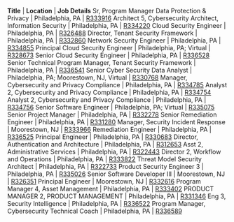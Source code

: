﻿**Title** | **Location** | **Job Details**
Sr, Program Manager Data Protection & Privacy | Philadelphia, PA | [R333916](https://comcast.wd5.myworkdayjobs.com/Comcast_Careers/job/PA---Philadelphia-1701-John-F-Kennedy-Blvd/Senior--Program-Manager_R333916)
Architect 5, Cybersecurity Architect, Information Security | Philadelphia, PA | [R334220](https://comcast.wd5.myworkdayjobs.com/Comcast_Careers/job/PA---Philadelphia-1800-Arch-St/Architect-5--Cybersecurity-Architect--Information-Security_R334220)
Cloud Security Engineer | Philadelphia, PA | [R326488](https://comcast.wd5.myworkdayjobs.com/Comcast_Careers/job/PA---Philadelphia-1800-Arch-St/Cloud-Security-Engineer-2_R326488)
Director, Tenant Security Framework | Philadelphia, PA | [R332860](https://comcast.wd5.myworkdayjobs.com/Comcast_Careers/job/PA---Philadelphia-1800-Arch-St/Director--T_R332860)
Network Security Engineer | Philadelphia, PA | [R334855](https://comcast.wd5.myworkdayjobs.com/Comcast_Careers/job/PA---Philadelphia-1800-Arch-St/Network-Security-Engineer_R334855)
Principal Cloud Security Engineer | Philadelphia, PA; Virtual | [R328673](https://comcast.wd5.myworkdayjobs.com/Comcast_Careers/job/PA---Philadelphia-1800-Arch-St/Principal-Cloud-Security-Engineer_R328673)
Senior Cloud Security Engineer | Philadelphia, PA | [R336528](https://comcast.wd5.myworkdayjobs.com/Comcast_Careers/job/PA---Philadelphia-1800-Arch-St/Senior-Cloud-Security-Engineer_R336528-1)
Senior Technical Program Manager, Tenant Security Framework | Philadelphia, PA | [R336541](https://comcast.wd5.myworkdayjobs.com/Comcast_Careers/job/PA---Philadelphia-1800-Arch-St/Senior-Technical-Program-Manager--Tenant-Security-Framework--TSF-_R336541)
Senior Cyber Security Data Analyst | Philadelphia, PA; Moorestown, NJ, Virtual | [R330768](https://comcast.wd5.myworkdayjobs.com/Comcast_Careers/job/PA---Philadelphia-1701-John-F-Kennedy-Blvd/Cyber-Security-Data-Analyst_R330768)
Manager, Cybersecurity and Privacy Compliance | Philadelphia, PA | [R334785](https://comcast.wd5.myworkdayjobs.com/Comcast_Careers/job/PA---Philadelphia-1701-John-F-Kennedy-Blvd/Manager--Cybersecurity-and-Privacy-Compliance_R334785)
Analyst 2, Cybersecurity and Privacy Compliance | Philadelphia, PA | [R334754](https://comcast.wd5.myworkdayjobs.com/Comcast_Careers/job/PA---Philadelphia-1701-John-F-Kennedy-Blvd/Analyst-2--Cybersecurity-and-Privacy-Compliance_R334754)
Analyst 2, Cybersecurity and Privacy Compliance | Philadelphia, PA | [R334756](https://comcast.wd5.myworkdayjobs.com/Comcast_Careers/job/PA---Philadelphia-1701-John-F-Kennedy-Blvd/Analyst-2--Cybersecurity-and-Privacy-Compliance_R334756)
Senior Software Engineer | Philadelphia, PA; Virtual | [R335075](https://comcast.wd5.myworkdayjobs.com/Comcast_Careers/job/PA---Philadelphia-1800-Arch-St/Senior-Software-Engineer_R335075-1)
Senior Project Manager | Philadelphia, PA | [R332278](https://comcast.wd5.myworkdayjobs.com/Comcast_Careers/job/PA---Philadelphia-1701-John-F-Kennedy-Blvd/Senior-Project-Manager_R332278)
Senior Remediation Engineer | Philadelphia, PA | [R331280](https://comcast.wd5.myworkdayjobs.com/Comcast_Careers/job/PA---Philadelphia-1800-Arch-St/Senior-Remediation-Engineer_R331280)
Manager, Security Incident Response | Moorestown, NJ | [R333966](https://comcast.wd5.myworkdayjobs.com/Comcast_Careers/job/NJ---Moorestown-650-Centerton-Rd/Manager--Security-Incident-Response_R333966)
Remediation Engineer | Philadelphia, PA | [R336525](https://comcast.wd5.myworkdayjobs.com/Comcast_Careers/job/PA---Philadelphia-1800-Arch-St/Remediation-Engineer_R336525-1)
Principal Engineer | Philadelphia, PA | [R330683](https://comcast.wd5.myworkdayjobs.com/Comcast_Careers/job/PA---Philadelphia-1800-Arch-St/Principal-Engineer_R330683)
Director, Authentication and Architecture | Philadelphia, PA | [R312653](https://comcast.wd5.myworkdayjobs.com/Comcast_Careers/job/PA---Philadelphia-1800-Arch-St/Director--Authentication-and-Architecture_R312653)
Asst 2, Administrative Services | Philadelphia, PA | [R322443](https://comcast.wd5.myworkdayjobs.com/Comcast_Careers/job/PA---Philadelphia-1800-Arch-St/Asst-2--Administrative-Services_R322443)
Director 2, Workflow and Operations | Philadelphia, PA | [R333822](https://comcast.wd5.myworkdayjobs.com/Comcast_Careers/job/PA---Philadelphia-1800-Arch-St/Director-2--Workflow-and-Operations_R333822)
Threat Model Security Architect | Philadelphia, PA | [R322733](https://comcast.wd5.myworkdayjobs.com/Comcast_Careers/job/PA---Philadelphia-1800-Arch-St/Security-Architect-2_R322733)
Product Security Engineer 3 | Philadelphia, PA | [R335026](https://comcast.wd5.myworkdayjobs.com/Comcast_Careers/job/PA---Philadelphia-1800-Arch-St/Security-Engineer-3_R335026)
Senior Software Developer III | Moorestown, NJ | [R326351](https://comcast.wd5.myworkdayjobs.com/Comcast_Careers/job/NJ---Moorestown-650-Centerton-Rd/Engineer-3--Software-Dev---Engineering_R326351)
Principal Engineer | Moorestown, NJ | [R332616](https://comcast.wd5.myworkdayjobs.com/Comcast_Careers/job/NJ---Moorestown-650-Centerton-Rd/Principal-Engineer_R332616-1)
Program Manager 4, Asset Management | Philadelphia, PA | [R333402](https://comcast.wd5.myworkdayjobs.com/Comcast_Careers/job/PA---Philadelphia-1701-John-F-Kennedy-Blvd/Program-Manager-4--Asset-Management_R333402)
PRODUCT MANAGER 2, PRODUCT MANAGEMENT | Philadelphia, PA | [R331346](https://comcast.wd5.myworkdayjobs.com/Comcast_Careers/job/PA---Philadelphia-1800-Arch-St/PRODUCT-MANAGER-2--PRODUCT-MANAGEMENT_R331346)
Eng 3, Security Intelligence | Philadelphia, PA | [R336522](https://comcast.wd5.myworkdayjobs.com/Comcast_Careers/job/PA---Philadelphia-1800-Arch-St/Eng-3--Security-Intelligence_R336522)
Program Manager, Cybersecurity Technical Coach | Philadelphia, PA | [R336589](https://comcast.wd5.myworkdayjobs.com/Comcast_Careers/job/PA---Philadelphia-1800-Arch-St/Program-Manager--Cybersecurity-Technical-Coach_R336589)
